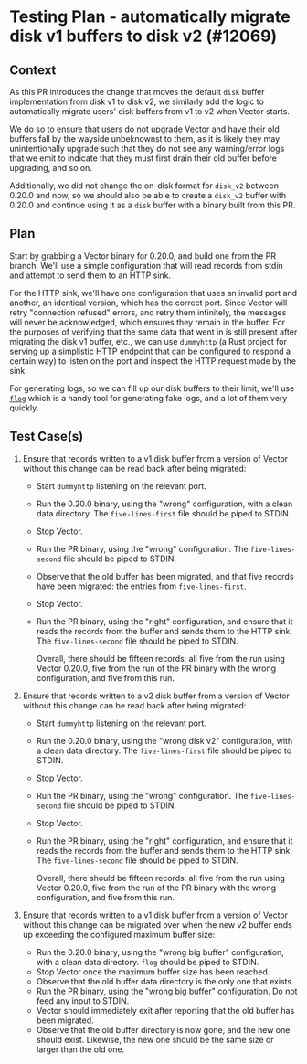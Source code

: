 # Testing Plan - automatically migrate disk v1 buffers to disk v2 (#12069)

## Context

As this PR introduces the change that moves the default `disk` buffer implementation from disk v1 to
disk v2, we similarly add the logic to automatically migrate users' disk buffers from v1 to v2 when
Vector starts.

We do so to ensure that users do not upgrade Vector and have their old buffers fall by the wayside
unbeknownst to them, as it is likely they may unintentionally upgrade such that they do not see any
warning/error logs that we emit to indicate that they must first drain their old buffer before
upgrading, and so on.

Additionally, we did not change the on-disk format for `disk_v2` between 0.20.0 and now, so we
should also be able to create a `disk_v2` buffer with 0.20.0 and continue using it as a `disk`
buffer with a binary built from this PR.

## Plan

Start by grabbing a Vector binary for 0.20.0, and build one from the PR branch. We'll use a simple
configuration that will read records from stdin and attempt to send them to an HTTP sink.

For the HTTP sink, we'll have one configuration that uses an invalid port and another, an identical
version, which has the correct port. Since Vector will retry "connection refused" errors, and retry
them infinitely, the messages will never be acknowledged, which ensures they remain in the buffer.
For the purposes of verifying that the same data that went in is still present after migrating the
disk v1 buffer, etc., we can use `dummyhttp` (a Rust project for serving up a simplistic HTTP
endpoint that can be configured to respond a certain way) to listen on the port and inspect the HTTP
request made by the sink.

For generating logs, so we can fill up our disk buffers to their limit, we'll use [`flog`][flog]
which is a handy tool for generating fake logs, and a lot of them very quickly.

## Test Case(s)

1. Ensure that records written to a v1 disk buffer from a version of Vector without this change can
   be read back after being migrated:
   - Start `dummyhttp` listening on the relevant port.
   - Run the 0.20.0 binary, using the "wrong" configuration, with a clean data directory. The
     `five-lines-first` file should be piped to STDIN.
   - Stop Vector.
   - Run the PR binary, using the "wrong" configuration. The `five-lines-second` file should be
     piped to STDIN.
   - Observe that the old buffer has been migrated, and that five records have been migrated: the
     entries from `five-lines-first`.
   - Stop Vector.
   - Run the PR binary, using the "right" configuration, and ensure that it reads the records from
     the buffer and sends them to the HTTP sink. The `five-lines-second` file should be piped to
     STDIN.

     Overall, there should be fifteen records: all five from the run using Vector 0.20.0, five from
     the run of the PR binary with the wrong configuration, and five from this run.

2. Ensure that records written to a v2 disk buffer from a version of Vector without this change can
   be read back after being migrated:
   - Start `dummyhttp` listening on the relevant port.
   - Run the 0.20.0 binary, using the "wrong disk v2" configuration, with a clean data directory.
     The `five-lines-first` file should be piped to STDIN.
   - Stop Vector.
   - Run the PR binary, using the "wrong" configuration. The `five-lines-second` file should be
     piped to STDIN.
   - Stop Vector.
   - Run the PR binary, using the "right" configuration, and ensure that it reads the records from
     the buffer and sends them to the HTTP sink. The `five-lines-second` file should be piped to
     STDIN.

     Overall, there should be fifteen records: all five from the run using Vector 0.20.0, five from
     the run of the PR binary with the wrong configuration, and five from this run.

3. Ensure that records written to a v1 disk buffer from a version of Vector without this change can
   be migrated over when the new v2 buffer ends up exceeding the configured maximum buffer size:
   - Run the 0.20.0 binary, using the "wrong big buffer" configuration, with a clean data directory.
     `flog` should be piped to STDIN.
   - Stop Vector once the maximum buffer size has been reached.
   - Observe that the old buffer data directory is the only one that exists.
   - Run the PR binary, using the "wrong big buffer" configuration. Do not feed any input to STDIN.
   - Vector should immediately exit after reporting that the old buffer has been migrated.
   - Observe that the old buffer directory is now gone, and the new one should exist. Likewise, the
     new one should be the same size or larger than the old one.

[flog]: https://github.com/mingrammer/flog

